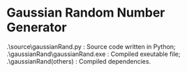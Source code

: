 # Gaussian Random Number Generator

.\source\gaussianRand.py : Source code written in Python;
.\gaussianRand\gaussianRand.exe : Compiled exeutable file;
.\gaussianRand\(others) : Compiled dependencies.